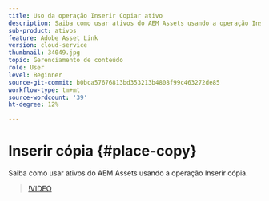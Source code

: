```yaml
---
title: Uso da operação Inserir Copiar ativo
description: Saiba como usar ativos do AEM Assets usando a operação Inserir cópia.
sub-product: ativos
feature: Adobe Asset Link
version: cloud-service
thumbnail: 34049.jpg
topic: Gerenciamento de conteúdo
role: User
level: Beginner
source-git-commit: b0bca57676813bd353213b4808f99c463272de85
workflow-type: tm+mt
source-wordcount: '39'
ht-degree: 12%

---
```



# Inserir cópia {#place-copy}

Saiba como usar ativos do AEM Assets usando a operação Inserir cópia.

>[!VIDEO](https://video.tv.adobe.com/v/34049/?quality=12)
